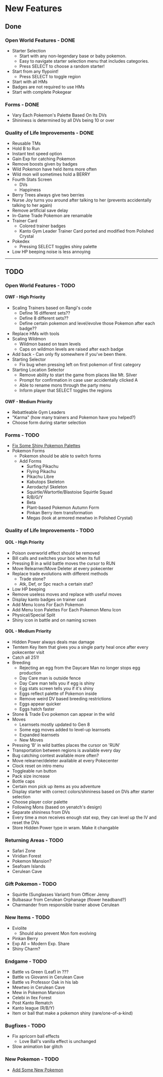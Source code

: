 # New Features

## Done

### Open World Features - DONE

- Starter Selection
  - Start with any non-legendary base or baby pokemon.
  - Easy to navigate starter selection menu that includes categories.
  - Press SELECT to choose a random starter!
- Start from any flypoint!
  - Press SELECT to toggle region
- Start with all HMs
- Badges are not required to use HMs
- Start with complete Pokegear

### Forms - DONE

- Vary Each Pokemon's Palette Based On Its DVs
- Shininess is determined by all DVs being 10 or over

### Quality of Life Improvements - DONE

- Reusable TMs
- Hold B to Run
- Instant text speed option
- Gain Exp for catching Pokemon
- Remove boosts given by badges
- Wild Pokemon have held items more often
- Wild mon will sometimes hold a BERRY
- Fourth Stats Screen
  - DVs
  - Happiness
- Berry Trees always give two berries
- Nurse Joy turns you around after talking to her (prevents accidentally talking to her again)
- Remove artificial save delay
- In-Game Trade Pokemon are renamable
- Trainer Card
  - Colored trainer badges
  - Kanto Gym Leader Trainer Card ported and modified from Polished Crystal
- Pokedex
  - Pressing SELECT toggles shiny palette
- Low HP beeping noise is less annoying

---

## TODO

### Open World Features - TODO

#### OWF - High Priority

- Scaling Trainers based on Rangi's code
  - Define 16 different sets??
  - Define 8 different sets??
  - Define certain pokemon and level/evolve those Pokemon after each badge??
- Replace HMs with tools
- Scaling Wildmon
  - Wildmon based on team levels
  - Caps on wildmon levels are raised after each badge
- Add back - Can only fly somewhere if you've been there.
- Starting Selector
  - Fix bug when pressing left on first pokemon of first category
- Starting Location Selector
  - Remove ability to start the game from places like Mt. Silver
  - Prompt for confirmation in case user accidentally clicked A
  - Able to rename mons through the party menu
  - Inform player that SELECT toggles the regions

#### OWF - Medium Priority

- Rebattleable Gym Leaders
- "Karma" (how many trainers and Pokemon have you helped?) 
- Choose form during starter selection

### Forms - TODO

- [Fix Some Shiny Pokemon Palettes](./shiny_changes.md)
- Pokemon Forms  
  - Pokemon should be able to switch forms
  - Add Forms
    - Surfing Pikachu
    - Flying Pikachu
    - Pikachu Libre
    - Kabutops Skeleton
    - Aerodactyl Skeleton
    - Squirtle/Wartortle/Blastoise Squirtle Squad
    - R/B/G/Y
    - Beta
    - Plant-based Pokemon Autumn Form
    - Pinkan Berry item transformation
    - Megas (look at armored mewtwo in Polished Crystal)

### Quality of Life Improvements - TODO

#### QOL - High Priority

- Poison overworld effect should be removed
- Bill calls and switches your box when its full
- Pressing B in a wild battle moves the cursor to RUN
- Move Relearner/Move Deleter at every pokecenter
- Replace trade evolutions with different methods
  - Trade stone?
  - Atk, Def, or Spc reach a certain stat?
- Low HP beeping
- Remove useless moves and replace with useful moves
- Display kanto badges on trainer card
- Add Menu Icons For Each Pokemon
- Add Menu Icon Palettes For Each Pokemon Menu Icon
- Physical/Special Split
- Shiny icon in battle and on naming screen
  
#### QOL - Medium Priority

- Hidden Power always deals max damage
- Temtem Key Item that gives you a single party heal once after every pokecenter visit
- Catch all 251!
- Breeding
  - Rejecting an egg from the Daycare Man no longer stops egg production
  - Day Care man is outside fence
  - Day Care man tells you if egg is shiny
  - Egg stats screen tells you if it's shiny
  - Eggs reflect palette of Pokemon inside
  - Remove weird DV based breeding restrictions
  - Eggs appear quicker
  - Eggs hatch faster
- Stone & Trade Evo pokemon can appear in the wild
- Moves
  - Learnsets mostly updated to Gen 8
  - Some egg moves added to level-up learnsets
  - Expanded learnsets
  - New Moves
- Pressing 'B' in wild battles places the cursor on 'RUN'
- Transportation between regions is available every day
- Bug catching contest available more often?
- Move relearner/deleter available at every Pokecenter
- Clock reset on intro menu
- Toggleable run button
- Pack size increase
- Bottle caps
- Certain mon pick up items as you adventure
- Display starter with correct colors/shininess based on DVs after starter selection
- Choose player color palette
- Following Mons (based on yenatch's design)
- Separate shininess from DVs
- Every time a mon receives enough stat exp, they can level up the IV and reset the DVs
- Store Hidden Power type in wram. Make it changable

### Returning Areas - TODO

- Safari Zone
- Viridian Forest
- Pokemon Mansion?
- Seafoam Islands
- Cerulean Cave

### Gift Pokemon - TODO

- Squirtle (Sunglasses Variant) from Officer Jenny
- Bulbasaur from Cerulean Orphanage (flower headband?)
- Charmander from responsible trainer above Cerulean

### New Items - TODO

- Eviolite
  - Should also prevent Mon fom evolving
- Pinkan Berry
- Exp All = Modern Exp. Share
- Shiny Charm?

### Endgame - TODO

- Battle vs Green (Leaf) in ???
- Battle vs Giovanni in Cerulean Cave
- Battle vs Professor Oak in his lab
- Mewtwo in Cerulean Cave
- Mew in Pokemon Mansion
- Celebi in Ilex Forest
- Post Kanto Rematch
- Kanto league (R/B/Y)
- Item or ball that make a pokemon shiny (rare/one-of-a-kind)

### Bugfixes - TODO

- Fix apricorn ball effects
  - Love Ball's vanilla effect is unchanged
- Slow animation bar glitch

### New Pokemon - TODO

- [Add Some New Pokemon](./new_pokemon.md)
